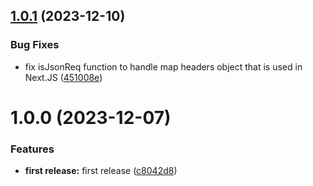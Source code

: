 ## [1.0.1](https://github.com/shadiabuhilal/is-json-request/compare/v1.0.0...v1.0.1) (2023-12-10)


### Bug Fixes

* fix isJsonReq function to handle map headers object that is used in Next.JS ([451008e](https://github.com/shadiabuhilal/is-json-request/commit/451008e500e420dff4d791a6ba9ee56708df2e3a))

# 1.0.0 (2023-12-07)


### Features

* **first release:** first release ([c8042d8](https://github.com/shadiabuhilal/is-json-request/commit/c8042d89c15bf394407c8675344370c32941488d))
